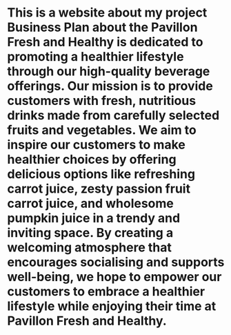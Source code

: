 # This is a website about my project Business Plan about the Pavillon Fresh and Healthy is dedicated to promoting a healthier lifestyle through our high-quality beverage offerings. Our mission is to provide customers with fresh, nutritious drinks made from carefully selected fruits and vegetables. We aim to inspire our customers to make healthier choices by offering delicious options like refreshing carrot juice, zesty passion fruit carrot juice, and wholesome pumpkin juice in a trendy and inviting space. By creating a welcoming atmosphere that encourages socialising and supports well-being, we hope to empower our customers to embrace a healthier lifestyle while enjoying their time at Pavillon Fresh and Healthy.

